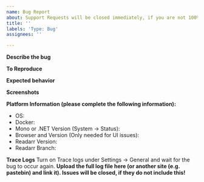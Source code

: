 ```yaml
---
name: Bug Report
about: Support Requests will be closed immediately, if you are not 100% certain this is a bug please go to our Reddit or Discord first. Exceptions do not mean you found a bug!
title: ''
labels: 'Type: Bug'
assignees: ''

---
```

<!-- Support Requests will be closed immediately, if you are unsure go to our Reddit or Discord first. Exceptions do not mean you found a bug! -->
**Describe the bug**
<!-- A clear and concise description of what the bug is. -->

**To Reproduce**
<!-- Steps to reproduce the behavior:
1. Go to '...'
2. Click on '....'
3. Scroll down to '....'
4. See error -->

**Expected behavior**
<!-- A clear and concise description of what you expected to happen.-->

**Screenshots**
<!-- If applicable, add screenshots to help explain your problem.-->

**Platform Information (please complete the following information):**
 - OS: <!-- [e.g. Windows 10 2004 / Ubuntu 20.04] -->
 - Docker: <!-- [Yes/No] -->
 - Mono or .NET Version (System -> Status): <!--[e.g. Mono 5.8 or .Net Core 3.1.10 or .NET 5.0.1] -->
 - Browser and Version (Only needed for UI issues): <!--[e.g. chrome 86.0.4240.198] -->
 - Readarr Version: <!--[e.g. 0.1.0.432, 0.1.0.386]-->
 - Readarr Branch: <!--[e.g. develop, nightly]-->

**Trace Logs**
Turn on Trace logs under Settings -> General and wait for the bug to occur again. 
**Upload the full log file here (or another site (e.g. pastebin) and link it). Issues will be closed, if they do not include this!**
<!-- Trace logs are named Readarr.trace.txt or Readarr.trace.#.txt and will contain "trace" in them-->
<!-- Please see the Wiki for how to provide proper and useful trace log files https://wiki.servarr.com/readarr/troubleshooting#logging-and-log-files -->
